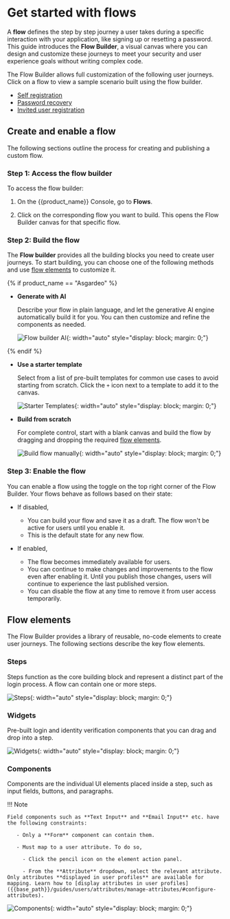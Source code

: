 # Get started with flows

A **flow** defines the step by step journey a user takes during a specific interaction with your application, like signing up or resetting a password. This guide introduces the **Flow Builder**, a visual canvas where you can design and customize these journeys to meet your security and user experience goals without writing complex code.

The Flow Builder allows full customization of the following user journeys. Click on a flow to view a sample scenario built using the flow builder.

- [Self registration]({{base_path}}/guides/flows/self-registration/)
- [Password recovery]({{base_path}}/guides/flows/password-recovery/)
- [Invited user registration]({{base_path}}/guides/flows/invited-user-registration/)

## Create and enable a flow

The following sections outline the process for creating and publishing a custom flow.

### Step 1: Access the flow builder

To access the flow builder:

1. On the {{product_name}} Console, go to **Flows**.

2. Click on the corresponding flow you want to build. This opens the Flow Builder canvas for that specific flow.

### Step 2: Build the flow

The **Flow builder** provides all the building blocks you need to create user journeys. To start building, you can choose one of the following methods and use [flow elements](#flow-elements) to customize it.

{% if product_name == "Asgardeo" %}

- **Generate with AI**

    Describe your flow in plain language, and let the generative AI engine automatically build it for you. You can then customize and refine the components as needed.

    ![Flow builder AI]({{base_path}}/assets/img/guides/flows/flow-builder-generate-with-ai.png){: width="auto" style="display: block; margin: 0;"}

{% endif %}

- **Use a starter template**

    Select from a list of pre-built templates for common use cases to avoid starting from scratch. Click the `+` icon next to a template to add it to the canvas.

    ![Starter Templates]({{base_path}}/assets/img/guides/flows/flow-password-recovery-start-from-template.png){: width="auto" style="display: block; margin: 0;"}

- **Build from scratch**

    For complete control, start with a blank canvas and build the flow by dragging and dropping the required [flow elements](#flow-elements).

    ![Build flow manually]({{base_path}}/assets/img/guides/flows/flow-builder-build-flow-manually.png){: width="auto" style="display: block; margin: 0;"}

### Step 3: Enable the flow

You can enable a flow using the toggle on the top right corner of the Flow Builder. Your flows behave as follows based on their state:

- If disabled,

    - You can build your flow and save it as a draft. The flow won't be active for users until you enable it.
    - This is the default state for any new flow.

- If enabled,

    - The flow becomes immediately available for users.
    - You can continue to make changes and improvements to the flow even after enabling it. Until you publish those changes, users will continue to experience the last published version.
    - You can disable the flow at any time to remove it from user access temporarily.

## Flow elements

The Flow Builder provides a library of reusable, no-code elements to create user journeys. The following sections describe the key flow elements.

### Steps

Steps function as the core building block and represent a distinct part of the login process. A flow can contain one or more steps.

![Steps]({{base_path}}/assets/img/guides/flows/flow-builder-steps.gif){: width="auto" style="display: block; margin: 0;"}

### Widgets

Pre-built login and identity verification components that you can drag and drop into a step.

![Widgets]({{base_path}}/assets/img/guides/flows/flow-builder-widgets.gif){: width="auto" style="display: block; margin: 0;"}

### Components

Components are the individual UI elements placed inside a step, such as input fields, buttons, and paragraphs.

!!! Note

    Field components such as **Text Input** and **Email Input** etc. have the following constraints:

       - Only a **Form** component can contain them.
       
       - Must map to a user attribute. To do so,
        
         - Click the pencil icon on the element action panel.
  
         - From the **Attribute** dropdown, select the relevant attribute. Only attributes **displayed in user profiles** are available for mapping. Learn how to [display attributes in user profiles]({{base_path}}/guides/users/attributes/manage-attributes/#configure-attributes).

![Components]({{base_path}}/assets/img/guides/flows/flow-builder-components.gif){: width="auto" style="display: block; margin: 0;"}